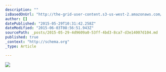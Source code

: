 ```yaml
---
description: ""
isBasedOnUrl: "http://the-grid-user-content.s3-us-west-2.amazonaws.com/0b60ba6c-f3d4-483f-aad2-2f294cb9bb27.jpg"
author: []
datePublished: "2015-05-29T10:31:42.258Z"
dateModified: "2015-06-03T08:56:51.943Z"
sourcePath: _posts/2015-05-29-4d9609a0-53ff-4bd3-8ca7-d3e14007d104.md
published: true
_context: "http://schema.org"
_type: Article

---
```

![](http://the-grid-user-content.s3-us-west-2.amazonaws.com/0b60ba6c-f3d4-483f-aad2-2f294cb9bb27.jpg)